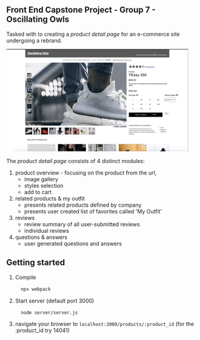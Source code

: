 ## Front End Capstone Project - Group 7 - Oscillating Owls
Tasked with to creating a _product detail page_ for an e-commerce site undergoing a rebrand.

![](giphy.gif)

The _product detail page_ consists of 4 distinct modules:
1. product overview - focusing on the product from the url,
   - image gallery
   - styles selection
   - add to cart
1. related products & my outfit
   - presents related products defined by company
   - presents user created list of favorites called 'My Outfit'
1. reviews
   - review summary of all user-submitted reviews
   - individual reviews
1. questions & answers
   - user generated questions and answers


## Getting started
1. Compile
   ```sh
	 npx webpack
	 ```

1. Start server (default port 3000)
   ```sh
	 node server/server.js
	 ```
1. navigate your browser to `localhost:3000/products/:product_id` (for the :product_id try 14041)

